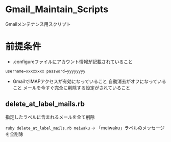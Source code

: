 Gmail_Maintain_Scripts
======================

Gmailメンテナンス用スクリプト
# 前提条件
- .configureファイルにアカウント情報が記載されていること

`
username=xxxxxxxx
password=yyyyyyyy
`
- GmailでIMAPアクセスが有効になっていること
	自動消去がオフになっていること
	メールを今すぐ完全に削除する設定がされていること

## delete_at_label_mails.rb
指定したラベルに含まれるメールを全て削除

`
ruby delete_at_label_mails.rb meiwaku
`
→ 「meiwaku」ラベルのメッセージを全削除

